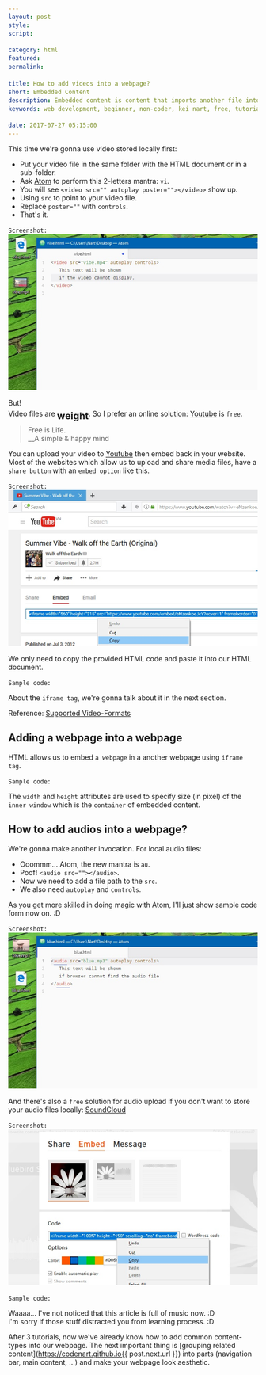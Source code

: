 ```yaml
---
layout: post
style:
script:

category: html
featured:
permalink:

title: How to add videos into a webpage?
short: Embedded Content
description: Embedded content is content that imports another file into the HTML document. <br>We have embedded an image into an HTML document. <br>Let's do it a few times again.
keywords: web development, beginner, non-coder, kei nart, free, tutorial, coding, programming, code nart, html, css, intro, beautiful, website

date: 2017-07-27 05:15:00
---
```


This time we're gonna use video stored locally first:

- Put your video file in the same folder with the HTML document or in a sub-folder.
- Ask [Atom](https://codenart.github.io/begin/#how-to-have-fun-doing-a-boring-task)
to perform this 2-letters mantra: `vi`.
- You will see `<video src="" autoplay poster=""></video>` show up.
- Using `src` to point to your video file.
- Replace `poster=""` with `controls`.
- That's it.

`Screenshot:`
![embed a video stored locally in webpage](/images/html-3/vibe.jpg)

But!  
Video files are <b style="position: relative; top: 6px; font-size: 1.2rem">weight</b>.
So I prefer an online solution:
[Youtube](https://www.youtube.com/watch?v=eNzenkoeJcY) is `free`.

> Free is Life.  
> \_\_A simple & happy mind

You can upload your video to [Youtube](https://www.youtube.com/watch?v=eNzenkoeJcY)
then embed back in your website. Most of the websites which allow us to upload
and share media files, have a `share button` with an `embed option` like this.

`Screenshot:`
![using video from Youtube](/images/html-3/youtube.jpg)

We only need to copy the provided HTML code and paste it into our HTML document.

`Sample code:`
<script src="https://gist.github.com/codenart/1f99616711e453377866fbadd7cb15a7.js"></script>

About the `iframe tag`, we're gonna talk about it in the next section.

Reference: [Supported Video-Formats](https://developer.mozilla.org/en-US/docs/Web/HTML/Supported_media_formats)

## Adding a webpage into a webpage

HTML allows us to embed `a webpage` in a another webpage using `iframe tag`.

`Sample code:`
<script src="https://gist.github.com/codenart/92dfea3c2e8e70ec6c739c399be96e62.js"></script>

The `width` and `height` attributes are used to specify size (in pixel) of the
`inner window` which is the `container` of embedded content.

## How to add audios into a webpage?

We're gonna make another invocation. For local audio files:

- Ooommm... Atom, the new mantra is `au`.
- Poof! `<audio src=""></audio>`.
- Now we need to add a file path to the `src`.
- We also need `autoplay` and `controls`.

As you get more skilled in doing magic with Atom, I'll just show sample code
form now on. :D

`Screenshot:`
![embed audio file stored locally in a webpage](/images/html-3/blue.jpg)

And there's also a `free` solution for audio upload if you don't want to store
your audio files locally:
[SoundCloud](https://soundcloud.com/azliel/dj-okawari-bluebird-story-ft)

`Screenshot:`
![using audio from soundcloud.com](/images/html-3/soundcloud.jpg)

`Sample code:`
<script src="https://gist.github.com/codenart/23e5f6b69214cb08bb8ba9f0701e4a46.js"></script>

Waaaa... I've not noticed that this article is full of music now. :D  
I'm sorry if those stuff distracted you from learning process. :D

After 3 tutorials, now we've already know how to add common content-types into
our webpage. The next important thing is
[grouping related content](https://codenart.github.io{{ post.next.url }}) into
parts (navigation bar, main content, ...) and make your webpage look aesthetic.
